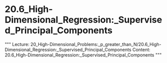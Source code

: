 # 20.6_High-Dimensional_Regression:_Supervised_Principal_Components
"""
Lecture: 20_High-Dimensional_Problems:_p_greater_than_N/20.6_High-Dimensional_Regression:_Supervised_Principal_Components
Content: 20.6_High-Dimensional_Regression:_Supervised_Principal_Components
"""
